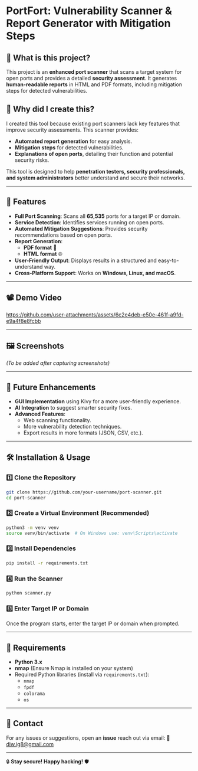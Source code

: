# PortFort: Vulnerability Scanner & Report Generator with Mitigation Steps

## 📌 What is this project?

This project is an **enhanced port scanner** that scans a target system for open ports and provides a detailed **security assessment**. It generates **human-readable reports** in HTML and PDF formats, including mitigation steps for detected vulnerabilities.

## 🎯 Why did I create this?

I created this tool because existing port scanners lack key features that improve security assessments. This scanner provides:

- **Automated report generation** for easy analysis.
- **Mitigation steps** for detected vulnerabilities.
- **Explanations of open ports**, detailing their function and potential security risks.

This tool is designed to help **penetration testers, security professionals, and system administrators** better understand and secure their networks.

---

## 🚀 Features

- **Full Port Scanning**: Scans all **65,535** ports for a target IP or domain.
- **Service Detection**: Identifies services running on open ports.
- **Automated Mitigation Suggestions**: Provides security recommendations based on open ports.
- **Report Generation**:
  - **PDF format** 📄
  - **HTML format** 🌐
- **User-Friendly Output**: Displays results in a structured and easy-to-understand way.
- **Cross-Platform Support**: Works on **Windows, Linux, and macOS**.

---

## 📽️ Demo Video

https://github.com/user-attachments/assets/6c2e4deb-e50e-461f-a9fd-e9a4f8e8fcbb

---

## 🖼️ Screenshots

*(To be added after capturing screenshots)*

---

## 🔮 Future Enhancements

- **GUI Implementation** using Kivy for a more user-friendly experience.
- **AI Integration** to suggest smarter security fixes.
- **Advanced Features**:
  - Web scanning functionality.
  - More vulnerability detection techniques.
  - Export results in more formats (JSON, CSV, etc.).

---

## 🛠 Installation & Usage

### 1️⃣ Clone the Repository

```bash
git clone https://github.com/your-username/port-scanner.git
cd port-scanner
```

### 2️⃣ Create a Virtual Environment (Recommended)

```bash
python3 -m venv venv
source venv/bin/activate  # On Windows use: venv\Scripts\activate
```

### 3️⃣ Install Dependencies

```bash
pip install -r requirements.txt
```

### 4️⃣ Run the Scanner

```bash
python scanner.py
```

### 5️⃣ Enter Target IP or Domain

Once the program starts, enter the target IP or domain when prompted.

---

## 📜 Requirements

- **Python 3.x**
- **nmap** (Ensure Nmap is installed on your system)
- Required Python libraries (install via `requirements.txt`):
  - `nmap`
  - `fpdf`
  - `colorama`
  - `os`

---

## 📩 Contact

For any issues or suggestions, open an **issue** reach out via email:
📧 diw.ig8@gmail.com

---

🔒 **Stay secure! Happy hacking!** 🛡️

